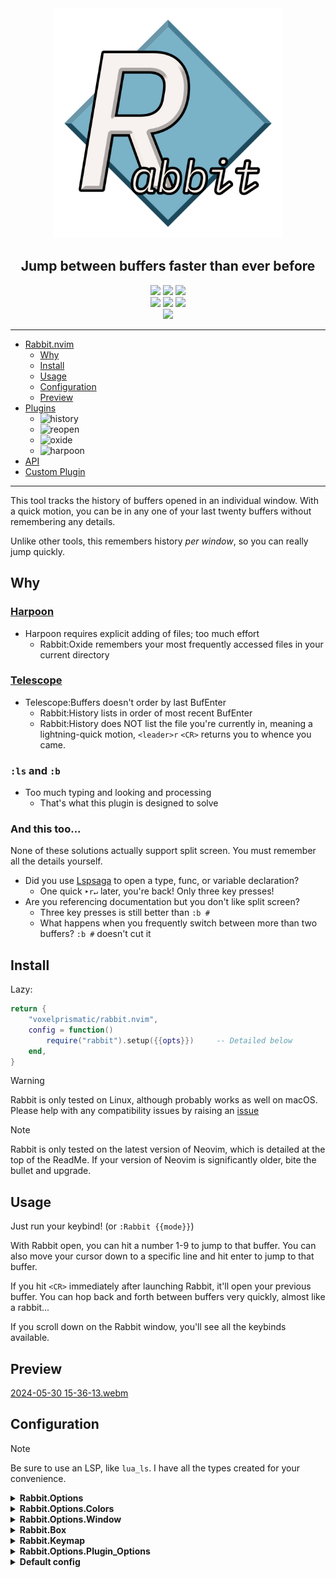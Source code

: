 [rabbit.history]: https://img.shields.io/badge/dynamic/json?url=https%3A%2F%2Fraw.githubusercontent.com%2FVoxelPrismatic%2Frabbit.nvim%2Fmain%2Flua%2Frabbit%2Fplugins%2FVERSION.json&query=%24.history&label=History&labelColor=white&color=yellow
[rabbit.oxide]: https://img.shields.io/badge/dynamic/json?url=https%3A%2F%2Fraw.githubusercontent.com%2FVoxelPrismatic%2Frabbit.nvim%2Fmain%2Flua%2Frabbit%2Fplugins%2FVERSION.json&query=%24.oxide&label=Oxide&labelColor=white&color=yellow
[rabbit.harpoon]: https://img.shields.io/badge/dynamic/json?url=https%3A%2F%2Fraw.githubusercontent.com%2FVoxelPrismatic%2Frabbit.nvim%2Fmain%2Flua%2Frabbit%2Fplugins%2FVERSION.json&query=%24.harpoon&label=Harpoon&labelColor=white&color=yellow
[rabbit.reopen]: https://img.shields.io/badge/dynamic/json?url=https%3A%2F%2Fraw.githubusercontent.com%2FVoxelPrismatic%2Frabbit.nvim%2Fmain%2Flua%2Frabbit%2Fplugins%2FVERSION.json&query=%24.reopen&label=Reopen&labelColor=white&color=yellow

<div align="center">
    <img src="/rabbit.png" width="368" alt="logo"/>
    <h2 id="rabbitnvim">Jump between buffers faster than ever before</h2>
    <a href="https://github.com/VoxelPrismatic/rabbit.nvim/releases/latest"><img
        src="https://img.shields.io/badge/dynamic/json?url=https%3A%2F%2Fapi.github.com%2Frepos%2FVoxelPrismatic%2Frabbit.nvim%2Freleases%2Flatest&query=%24.tag_name&style=flat&label=Rabbit&labelColor=white&logo=vowpalwabbit&logoColor=black"
    /></a>
    <a href="https://neovim.io/" target="_blank"><img
        src="https://img.shields.io/badge/Neovim-v0.10.0-brightgreen?style=flat&labelColor=white&logo=neovim&logoColor=black"
    /></a>
    <a href="https://github.com/VoxelPrismatic/rabbit.nvim/releases/latest"><img
        src="https://img.shields.io/github/downloads/voxelprismatic/rabbit.nvim/total?style=flat&logo=github&logoColor=black&label=Downloads&labelColor=white"
    /></a>
    <br/>
    <a href="https://x.com/voxelprismatic" target="_blank"><img
        src="https://img.shields.io/badge/VoxelPrismatic-white?style=flat&logo=x&logoColor=white&labelColor=black"
    /></a>
    <a href="https://discord.com/" target="_blank"><img
        src="https://img.shields.io/badge/VoxelPrismatic-white?style=flat&logo=discord&logoColor=white&labelColor=blue"
    /></a>
    <a href="https://patreon.com/voxelprismatic" target="_blank"><img
        src="https://img.shields.io/badge/Donate-white?style=flat&logo=patreon&logoColor=white&labelColor=red"
    /></a>
    <br>
    <span title="i wish i could customize this, dotfyles">
        <a href="https://dotfyle.com/plugins/VoxelPrismatic/rabbit.nvim"><img
            src="https://dotfyle.com/plugins/VoxelPrismatic/rabbit.nvim/shield?style=social"
        /></a>
    </span>
    <hr/>
</div>

- [Rabbit.nvim](#rabbitnvim)
  - [Why](#why)
  - [Install](#install)
  - [Usage](#usage)
  - [Configuration](#configuration)
  - [Preview](#preview)
- [Plugins](/lua/rabbit/plugins)
  - ![history][rabbit.history]
  - ![reopen][rabbit.reopen]
  - ![oxide][rabbit.oxide]
  - ![harpoon][rabbit.harpoon]
- [API](https://github.com/voxelprismatic/rabbit.nvim/wiki/API-Documentation)
- [Custom Plugin](https://github.com/voxelprismatic/rabbit.nvim/wiki/Custom-Plugin)

---

This tool tracks the history of buffers opened in an individual window. With a quick
motion, you can be in any one of your last twenty buffers without remembering any
details.

Unlike other tools, this remembers history *per window*, so you can really jump
quickly.

## Why
### [Harpoon][harpoon2]
- Harpoon requires explicit adding of files; too much effort
  - Rabbit:Oxide remembers your most frequently accessed files in your current directory

### [Telescope][tj_tele]
- Telescope:Buffers doesn't order by last BufEnter
  - Rabbit:History lists in order of most recent BufEnter
  - Rabbit:History does NOT list the file you're currently in, meaning a lightning-quick motion,
    `<leader>r` `<CR>` returns you to whence you came.

### `:ls` and `:b`
- Too much typing and looking and processing
  - That's what this plugin is designed to solve

### And this too...
None of these solutions actually support split screen. You must remember all the details
yourself.

- Did you use [Lspsaga] to open a type, func, or variable declaration?
  - One quick `‣r↵` later, you're back! Only three key presses!
- Are you referencing documentation but you don't like split screen?
  - Three key presses is still better than `:b #`
  - What happens when you frequently switch between more than two buffers? `:b #` doesn't cut it

[harpoon2]: https://github.com/theprimeagen/harpoon/tree/harpoon2
[tj_tele]: https://github.com/nvim-telescope/telescope.nvim
[lspsaga]: https://nvimdev.github.io/lspsaga/

## Install
Lazy:
```lua
return {
    "voxelprismatic/rabbit.nvim",
    config = function()
        require("rabbit").setup({{opts}})     -- Detailed below
    end,
}
```

> [!WARNING]
> Rabbit is only tested on Linux, although probably works as well on macOS.
> Please help with any compatibility issues by raising an [issue](https://github.com/voxelprismatic/rabbit.nvim/issues)

> [!NOTE]
> Rabbit is only tested on the latest version of Neovim, which is detailed at the top of the ReadMe.
> If your version of Neovim is significantly older, bite the bullet and upgrade.

## Usage
Just run your keybind! (or `:Rabbit {{mode}}`)

With Rabbit open, you can hit a number 1-9 to jump to that buffer. You can
also move your cursor down to a specific line and hit enter to jump to that buffer.

If you hit `<CR>` immediately after launching Rabbit, it'll open your previous buffer.
You can hop back and forth between buffers very quickly, almost like a rabbit...

If you scroll down on the Rabbit window, you'll see all the keybinds available.

## Preview

[2024-05-30 15-36-13.webm](https://github.com/VoxelPrismatic/rabbit.nvim/assets/45671764/eee4a60c-1302-469b-a329-471bfc59cddf)

## Configuration
> [!NOTE]
> Be sure to use an LSP, like `lua_ls`. I have all the types created for your convenience.

<details>
    <summary><b>Rabbit.Options</b></summary>

| key | type | description | default |
|-|-|-|-|
| colors | [Rabbit.Options.Colors](#rabbitoptionscolors) | Colors used by Rabbit | `{ ... }` |
| window | [Rabbit.Options.Window](#rabbitoptionswindow) | Window options | `{ ... }` |
| default_keys | [Rabbit.Keymap](#rabbitkeymap) | Keys and things | `{ ... }` |
| plugin_opts | [Rabbit.Options.Plugin_Options](#rabbitoptionsplugin_options) | Plugin options | `{ ... }` |
| enable | `string[]` | Which **builtin** plugins to enable immediately<br>*\*first plugin is considered default* | history,<br/>reopen,<br/>oxide,<br/>harpoon |

<br><br>
</details>

<details>
    <summary><b>Rabbit.Options.Colors</b></summary>

![image](https://github.com/VoxelPrismatic/rabbit.nvim/assets/45671764/5b441d5c-b6a9-4173-a762-f5361d984ee8)

| key | type | description | default |
|-|-|-|-|
| title | `string` \| `NvimHlKwargs` | Title text | `#526091`,<br>**bold** |
| index | `string` \| `NvimHlKwargs` | Index | `#7581ab`,<br>*italic* |
| dir | `string` \| `NvimHlKwargs` | Directory | `#9396bd` |
| file | `string` \| `NvimHlKwargs` | File | `#526091` |
| term | `string` \| `NvimHlKwargs` | Terminal | `#40c9a2`,<br>*italic* |
| noname | `string` \| `NvimHlKwargs` | No Name | `#d08e95`,<br>*italic* |
| message | `string` \| `NvimHlKwargs` | Message | `#8aaacd`,<br>***bold ital*** |

note: default colors listed here are from my color theme. rabbit will automatically
pull your color theme using several highlight groups, eg `Normal` or `Comment`

<br><br>
</details>

<details>
    <summary><b>Rabbit.Options.Window</b></summary>

![image](https://github.com/VoxelPrismatic/rabbit.nvim/assets/45671764/0783b721-47bc-4779-b129-55225b7455ba)

| key | type | description | default |
|-|-|-|-|
| box | [Rabbit.Box](#rabbitbox) | Border box | Round |
| box_style | `"round"` \| `"thick"` \| <br>`"square"` \| `"double"` | Border box style | `round` |
| title | `string` | The plugin title, if you don't like Rabbit | `Rabbit` |
| width | `integer` | Window width | 64 |
| height | `integer` | Window height | 24 |
| overflow | `string` | Characters to display when the dir path is too long | `:::` |
| path_len | `integer` | Maximum length of a path segment | 12 |
| float | { `"bottom"` \| `"top"`,<br>`"left"`, `"right"` }<br>\| `"center"`<br>\| `false` | Floating position. If set to `false`, will try to split<br>*note: bottom or top **must** precede left or right* | `{ "bottom", "right" }` |
| split | `"left"` \| `"right"` \|<br>`"above"` \| `"below"` \|<br>`false` | Split window position. If set to `false`, will occupy full screen. Only available if `float` is set to `false` | `right` |
| plugin_name_position | `"bottom"` \| `"title"` \| `"hide"` | Where to place the plugin name | `bottom` |

<br><br>
</details>

<details>
    <summary><b>Rabbit.Box</b></summary>

| key | type | description |
|-|-|-|
| top_left | `string` | Top left corner of the box |
| top_right | `string` | Top right corner of the box |
| horizontal | `string` | Horizontal ceiling |
| vertical | `string` | Vertical wall |
| bottom_left | `string` | Bottom left corner of the box |
| bottom_right | `string` | Bottom right corner of the box |
| emphasis | `string` | Title emphasis character |

<br><br>
</details>

<details>
    <summary><b>Rabbit.Keymap</b></summary>

| key | type | description | default |
|-|-|-|-|
| close | `string[]` | Keys to close Rabbit | `<Esc>`, `q`, `<leader>` |
| select | `string[]` | Keys to select an entry | `<Enter>` |
| open | `string[]` | Keys to open Rabbit<br>*this is how Rabbit will open* | `<leader>r` |
| file_add | `string[]` | Keys to add the current file to a collection | `a` |
| file_del | `string[]` | Keys to delete the current file from a collection | `<Del>` |
| group | `string[]` | Keys to create a new collection | `A` |
| group_up | `string[]` | Keys to move to the parent collection | `-` |

<br><br>
</details>

<details>
    <summary><b>Rabbit.Options.Plugin_Options</b></summary>

**Note:** The key should be the plugin name, with the value being the table described below

| key | type | description | example |
|-|-|-|-|
| color | `string` | Border color | `#00ffff` |
| switch | `string` | Key to switch to this plugin from within Rabbit | `o` |
| opts | `table` | Any plugin-specific options. My documentation is available in the wiki | `{}` |

<br><br>
</details>

<details>
    <summary><b>Default config</b></summary>

**Please do not copy this config**, it is the default.

```lua
-- Use all the below defaults, but set a custom keybind
require("rabbit").setup("any keybind")

-- Defaults
require("rabbit").setup({
    colors = {
        title = { fg = grab_color("Normal"), bold = true },
        index = { fg = grab_color("Comment"), italic = true },
        dir = { fg = grab_color("NonText") },
        file = { fg = grab_color("Normal") },
        term = { fg = grab_color("Constant"), italic = true },
        noname = { fg = grab_color("Function"), italic = true },
        message = { fg = grab_color("Identifier"), italic = true, bold = true },
    },
    window = {
        box = box.round,
        title = "Rabbit",
        plugin_name_position = "bottom",
        emphasis_width = 8,
        width = 64,
        height = 24,
        float = {
            "bottom",
            "right",
        },
        split = "right",
        overflow = ":::",
        path_len = 12,
    },
    default_keys = {
        close = { "<Esc>", "q", "<leader>" },
        select = { "<CR>" },
        open = { "<leader>r" },
        file_add = { "a" },
        file_del = { "<Del>" },
        group = { "A" },
        group_up = { "-" },
    },
    plugin_opts = {},
    enable = {
        "history",
        "reopen",
        "oxide",
        "harpoon",
    },
})
```
</details>
